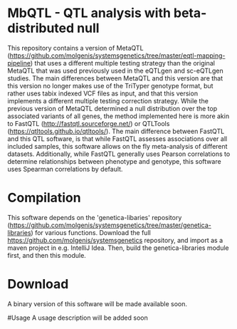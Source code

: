 # MbQTL - QTL analysis with beta-distributed null
This repository contains a version of MetaQTL (https://github.com/molgenis/systemsgenetics/tree/master/eqtl-mapping-pipeline)
that uses a different multiple testing strategy than the original MetaQTL that was used previously used in the eQTLgen and sc-eQTLgen studies.
The main differences between MetaQTL and this version are that this version no longer makes use of the TriTyper genotype format, but rather uses
tabix indexed VCF files as input, and that this version implements a different multiple testing correction strategy. 
While the previous version of MetaQTL determined a null distribution over the top associated variants of all genes, the method
implemented here is more akin to FastQTL (http://fastqtl.sourceforge.net/) or QTLTools (https://qtltools.github.io/qtltools/).
The main difference between FastQTL and this QTL software, is that while FastQTL assesses associations over all included samples,
this software allows on the fly meta-analysis of different datasets. Additionally, while FastQTL generally uses Pearson correlations to
determine relationships between phenotype and genotype, this software uses Spearman correlations by default.

# Compilation
This software depends on the 'genetica-libaries' repository (https://github.com/molgenis/systemsgenetics/tree/master/genetica-libraries) for various functions.
Download the full https://github.com/molgenis/systemsgenetics repository, and import as a maven project in e.g. IntelliJ Idea. Then, build the genetica-libraries module first,
and then this module.

# Download
A binary version of this software will be made available soon.

#Usage
A usage description will be added soon
